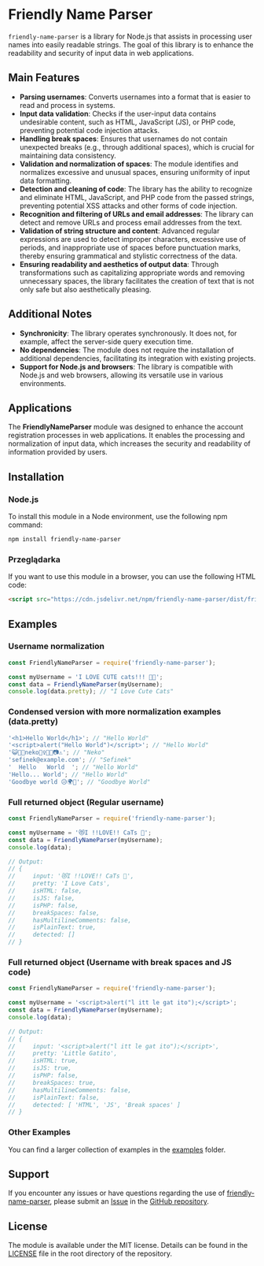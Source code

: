 # Friendly Name Parser
`friendly-name-parser` is a library for Node.js that assists in processing user names into easily readable strings.
The goal of this library is to enhance the readability and security of input data in web applications.


## Main Features
- **Parsing usernames**: Converts usernames into a format that is easier to read and process in systems.
- **Input data validation**: Checks if the user-input data contains undesirable content, such as HTML, JavaScript (JS), or PHP code, preventing potential code injection attacks.
- **Handling break spaces**: Ensures that usernames do not contain unexpected breaks (e.g., through additional spaces), which is crucial for maintaining data consistency.
- **Validation and normalization of spaces**: The module identifies and normalizes excessive and unusual spaces, ensuring uniformity of input data formatting.
- **Detection and cleaning of code**: The library has the ability to recognize and eliminate HTML, JavaScript, and PHP code from the passed strings, preventing potential XSS attacks and other forms of code injection.
- **Recognition and filtering of URLs and email addresses**: The library can detect and remove URLs and process email addresses from the text.
- **Validation of string structure and content**: Advanced regular expressions are used to detect improper characters, excessive use of periods, and inappropriate use of spaces before punctuation marks, thereby ensuring grammatical and stylistic correctness of the data.
- **Ensuring readability and aesthetics of output data**: Through transformations such as capitalizing appropriate words and removing unnecessary spaces, the library facilitates the creation of text that is not only safe but also aesthetically pleasing.


## Additional Notes
- **Synchronicity**: The library operates synchronously. It does not, for example, affect the server-side query execution time.
- **No dependencies**: The module does not require the installation of additional dependencies, facilitating its integration with existing projects.
- **Support for Node.js and browsers**: The library is compatible with Node.js and web browsers, allowing its versatile use in various environments.


## Applications
The **FriendlyNameParser** module was designed to enhance the account registration processes in web applications.
It enables the processing and normalization of input data, which increases the security and readability of information provided by users.


## Installation
### Node.js
To install this module in a Node environment, use the following npm command:
```bash
npm install friendly-name-parser
```

### Przeglądarka
If you want to use this module in a browser, you can use the following HTML code:
```html
<script src="https://cdn.jsdelivr.net/npm/friendly-name-parser/dist/friendly-name-parser.min.js"></script>
```


## Examples
### Username normalization
```js
const FriendlyNameParser = require('friendly-name-parser');

const myUsername = 'I LOVE CUTE cats!!! 💞😻';
const data = FriendlyNameParser(myUsername);
console.log(data.pretty); // "I Love Cute Cats"
```

### Condensed version with more normalization examples (data.pretty)
```js
'<h1>Hello World</h1>'; // "Hello World"
'<script>alert("Hello World")</script>'; // "Hello World"
'😺🔢🤔neko🕵️‍♀️🔥😸📷⚠'; // "Neko"
'sefinek@example.com'; // "Sefinek"
'  Hello   World  '; // "Hello World"
'Hello... World'; // "Hello World"
'Goodbye world 😥🌍👋'; // "Goodbye World"
```

### Full returned object (Regular username)
```js
const FriendlyNameParser = require('friendly-name-parser');

const myUsername = '😻I !!LOVE!! CaTs 💞';
const data = FriendlyNameParser(myUsername);
console.log(data);

// Output:
// {
//     input: '😻I !!LOVE!! CaTs 💞',
//     pretty: 'I Love Cats',
//     isHTML: false,
//     isJS: false,
//     isPHP: false,
//     breakSpaces: false,
//     hasMultilineComments: false,
//     isPlainText: true,
//     detected: []
// }
```

### Full returned object (Username with break spaces and JS code)
```js
const FriendlyNameParser = require('friendly-name-parser');

const myUsername = '<script>alert("l itt le gat ito");</script>';
const data = FriendlyNameParser(myUsername);
console.log(data);

// Output:
// {
//     input: '<script>alert("l itt le gat ito");</script>',
//     pretty: 'Little Gatito',
//     isHTML: true,
//     isJS: true,
//     isPHP: false,
//     breakSpaces: true,
//     hasMultilineComments: false,
//     isPlainText: false,
//     detected: [ 'HTML', 'JS', 'Break spaces' ]
// }
```

### Other Examples
You can find a larger collection of examples in the [examples](examples) folder.


## Support
If you encounter any issues or have questions regarding the use of [friendly-name-parser](https://www.npmjs.com/package/friendly-name-parser), please submit an [Issue](https://github.com/sefinek24/friendly-name-parser/issues) in the [GitHub repository](https://github.com/sefinek24/friendly-name-parser).


## License
The module is available under the MIT license. Details can be found in the [LICENSE](LICENSE) file in the root directory of the repository.